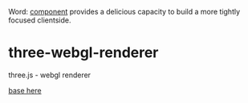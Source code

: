 Word: [component](https://github.com/component/component) provides a delicious capacity to build a more tightly focused clientside.

three-webgl-renderer
====================

three.js - webgl renderer

[base here](https://github.com/nomilous/three)
